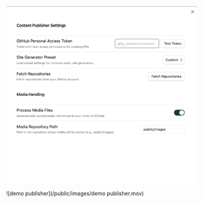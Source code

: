 ![config_publisher_image](/public/images/config_publisher_image.png)

![demo publisher](/public/images/demo publisher.mov)
